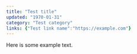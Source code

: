 ```yaml
---
title: "Test title"
updated: "1970-01-31"
category: "Test category"
links: {"Test link name":"https://example.com"}
---
```


Here is some example text.
